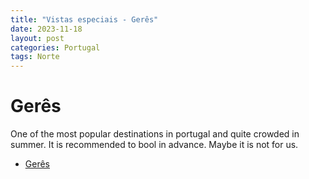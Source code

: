```yaml
---
title: "Vistas especiais - Gerês"
date: 2023-11-18
layout: post
categories: Portugal
tags: Norte
---
```


# Gerês

One of the most popular destinations in portugal and quite crowded in summer. It is recommended to bool in advance. Maybe it is not for us.

* [Gerês](https://www.vagamundos.pt/visitar-geres-roteiro-que-ver-e-fazer/)

